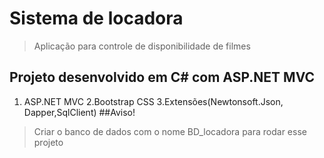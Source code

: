 # Sistema de locadora
> Aplicação para controle de disponibilidade de filmes
## Projeto desenvolvido em C# com ASP.NET MVC
1. ASP.NET MVC
2.Bootstrap CSS
3.Extensões(Newtonsoft.Json, Dapper,SqlClient)
##Aviso!
>Criar o banco de dados com o nome BD_locadora para rodar esse projeto